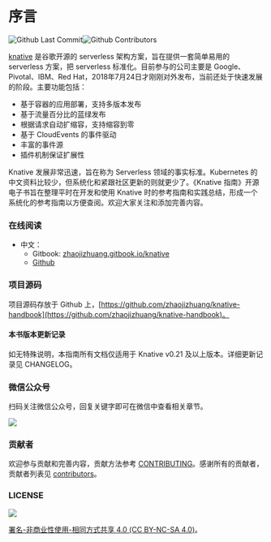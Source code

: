 # 序言

![Github Last Commit](https://img.shields.io/github/last-commit/zhaojizhuang/knative-handbook)![Github Contributors](https://img.shields.io/github/contributors/zhaojizhuang/knative-handbook)



[knative](https://knative.dev/) 是谷歌开源的 serverless 架构方案，旨在提供一套简单易用的 serverless 方案，把 serverless 标准化。目前参与的公司主要是 Google、Pivotal、IBM、Red Hat，2018年7月24日才刚刚对外发布，当前还处于快速发展的阶段。主要功能包括：

* 基于容器的应用部署，支持多版本发布
* 基于流量百分比的蓝绿发布
* 根据请求自动扩缩容，支持缩容到零
* 基于 CloudEvents 的事件驱动
* 丰富的事件源
* 插件机制保证扩展性

Knative 发展非常迅速，旨在称为 Serverless 领域的事实标准。Kubernetes 的中文资料比较少，但系统化和紧跟社区更新的则就更少了。《Knative 指南》开源电子书旨在整理平时在开发和使用 Knative 时的参考指南和实践总结，形成一个系统化的参考指南以方便查阅。欢迎大家关注和添加完善内容。

### 在线阅读 <a id="&#x5728;&#x7EBF;&#x9605;&#x8BFB;"></a>

* 中文：
  * Gitbook: [zhaojizhuang.gitbook.io/knative](https://zhaojizhuang.gitbook.io/knative)
  * [Github](https://github.com/zhaojizhuang/knative-handbook)

### 项目源码 <a id="&#x9879;&#x76EE;&#x6E90;&#x7801;"></a>

项目源码存放于 Github 上，[https://github.com/zhaojizhuang/knative-handbook](https://github.com/zhaojizhuang/knative-handbook)。

#### 本书版本更新记录 <a id="&#x672C;&#x4E66;&#x7248;&#x672C;&#x66F4;&#x65B0;&#x8BB0;&#x5F55;"></a>

如无特殊说明，本指南所有文档仅适用于 Knative v0.21 及以上版本。详细更新记录见 CHANGELOG。

### 微信公众号 <a id="&#x5FAE;&#x4FE1;&#x516C;&#x4F17;&#x53F7;"></a>

扫码关注微信公众号，回复关键字即可在微信中查看相关章节。

![](.gitbook/assets/knative.png)

### 贡献者 <a id="&#x8D21;&#x732E;&#x8005;"></a>

欢迎参与贡献和完善内容，贡献方法参考 [CONTRIBUTING](https://github.com/feiskyer/kubernetes-handbook/blob/master/CONTRIBUTING.md)。感谢所有的贡献者，贡献者列表见 [contributors](https://github.com/zhaojizhuang/knative-handbook/graphs/contributors)。

### LICENSE <a id="license"></a>

![](https://licensebuttons.net/l/by-nc-sa/4.0/88x31.png)

[署名-非商业性使用-相同方式共享 4.0 \(CC BY-NC-SA 4.0\)](https://creativecommons.org/licenses/by-nc-sa/4.0/deed.zh)。

